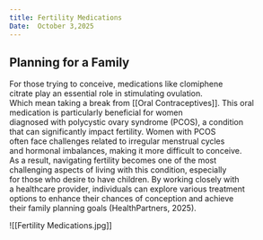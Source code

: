 ```yaml
---
title: Fertility Medications
Date:  October 3,2025
---  
```


## Planning for a Family

For those trying to conceive, medications like clomiphene  
citrate play an essential role in stimulating ovulation.  
Which mean taking a break from [[Oral Contraceptives]].
This oral medication is particularly beneficial for women  
diagnosed with polycystic ovary syndrome (PCOS), a condition  
that can significantly impact fertility. Women with PCOS  
often face challenges related to irregular menstrual cycles  
and hormonal imbalances, making it more difficult to conceive.  
As a result, navigating fertility becomes one of the most  
challenging aspects of living with this condition, especially  
for those who desire to have children. By working closely with  
a healthcare provider, individuals can explore various treatment  
options to enhance their chances of conception and achieve  
their family planning goals (HealthPartners, 2025).

![[Fertility Medications.jpg]]